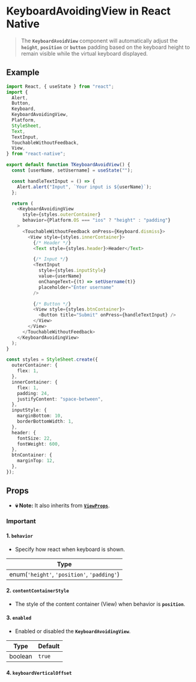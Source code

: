 # KeyboardAvoidingView in React Native

> The **`KeyboardAvoidView`** component will automatically adjust the **`height`**, **`position`** or **`button`** padding based on the keyboard height to remain visible while the virtual keyboard displayed.

## Example

```ts
import React, { useState } from "react";
import {
  Alert,
  Button,
  Keyboard,
  KeyboardAvoidingView,
  Platform,
  StyleSheet,
  Text,
  TextInput,
  TouchableWithoutFeedback,
  View,
} from "react-native";

export default function TKeyboardAvoidView() {
  const [userName, setUsername] = useState("");

  const handleTextInput = () => {
    Alert.alert("Input", `Your input is ${userName}`);
  };

  return (
    <KeyboardAvoidingView
      style={styles.outerContainer}
      behavior={Platform.OS === "ios" ? "height" : "padding"}
    >
      <TouchableWithoutFeedback onPress={Keyboard.dismiss}>
        <View style={styles.innerContainer}>
          {/* Header */}
          <Text style={styles.header}>Header</Text>

          {/* Input */}
          <TextInput
            style={styles.inputStyle}
            value={userName}
            onChangeText={(t) => setUsername(t)}
            placeholder="Enter username"
          />

          {/* Button */}
          <View style={styles.btnContainer}>
            <Button title="Submit" onPress={handleTextInput} />
          </View>
        </View>
      </TouchableWithoutFeedback>
    </KeyboardAvoidingView>
  );
}

const styles = StyleSheet.create({
  outerContainer: {
    flex: 1,
  },
  innerContainer: {
    flex: 1,
    padding: 24,
    justifyContent: "space-between",
  },
  inputStyle: {
    marginBottom: 10,
    borderBottomWidth: 1,
  },
  header: {
    fontSize: 22,
    fontWeight: 600,
  },
  btnContainer: {
    marginTop: 12,
  },
});
```

## Props

- **💀 Note:** It also inherits from [**`ViewProps`**](./02_view.md/#props).

### Important

#### 1. `behavior`

- Specify how react when keyboard is shown.

| Type                                        |
| ------------------------------------------- |
| enum(`'height'`, `'position'`, `'padding'`) |

#### 2. `contentContainerStyle`

- The style of the content container (View) when behavior is **`position`**.

#### 3. `enabled`

- Enabled or disabled the **`KeyboardAvoidingView`**.

| Type    | Default |
| ------- | ------- |
| boolean | `true`  |

#### 4. `keyboardVerticalOffset`
